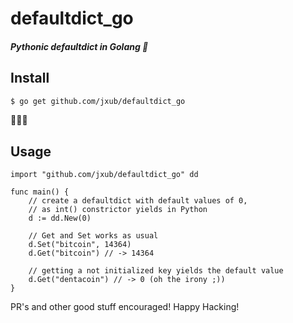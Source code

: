 # defaultdict_go
##### Pythonic defaultdict in Golang :metal:

## Install

```zsh
$ go get github.com/jxub/defaultdict_go
```
:tada::shit::fire:

## Usage

```golang
import "github.com/jxub/defaultdict_go" dd

func main() {
    // create a defaultdict with default values of 0,
    // as int() constrictor yields in Python
    d := dd.New(0)

    // Get and Set works as usual
    d.Set("bitcoin", 14364)
    d.Get("bitcoin") // -> 14364
    
    // getting a not initialized key yields the default value
    d.Get("dentacoin") // -> 0 (oh the irony ;))
}
```

PR's and other good stuff encouraged! Happy Hacking!